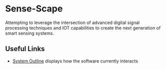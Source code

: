# Sense-Scape

Attempting to leverage the intersection of advanced digital signal processing techniques and IOT capabilities to create the next generation of smart sensing systems.  


## Useful Links
- [System Outline](https://github.com/Sense-Scape/.github/blob/main/profile/System%20Outline.md) displays how the software currently interacts 
